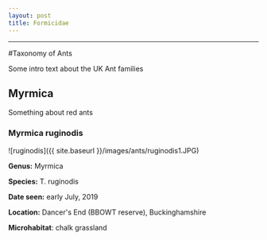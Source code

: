 ```yaml
---
layout: post
title: Formicidae
---
```


-----

#Taxonomy of Ants

Some intro text about the UK Ant families

##  Myrmica

Something about red ants

### **Myrmica ruginodis**

![ruginodis]({{ site.baseurl }}/images/ants/ruginodis1.JPG)

**Genus:** Myrmica

**Species:** T. ruginodis

**Date seen:** early July, 2019

**Location:** Dancer's End (BBOWT reserve), Buckinghamshire

**Microhabitat**: chalk grassland